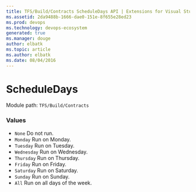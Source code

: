 ```yaml
---
title: TFS/Build/Contracts ScheduleDays API | Extensions for Visual Studio Team Services
ms.assetid: 2da9488b-1666-dae0-151e-8f655e28ed23
ms.prod: devops
ms.technology: devops-ecosystem
generated: true
ms.manager: douge
author: elbatk
ms.topic: article
ms.author: elbatk
ms.date: 08/04/2016
---
```


# ScheduleDays

Module path: `TFS/Build/Contracts`

### Values

* `None` Do not run.
* `Monday` Run on Monday.
* `Tuesday` Run on Tuesday.
* `Wednesday` Run on Wednesday.
* `Thursday` Run on Thursday.
* `Friday` Run on Friday.
* `Saturday` Run on Saturday.
* `Sunday` Run on Sunday.
* `All` Run on all days of the week.
